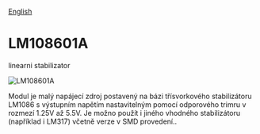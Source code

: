 
[English](./README.md)
<!--- module --->
# LM108601A
<!--- Emodule --->

<!--- subtitle ---> linearni stabilizator<!--- Esubtitle --->

![LM108601A](/doc/img/LM108601A_QRcode.png)

<!--- description ---> Modul je malý napájecí zdroj postavený na bázi třísvorkového stabilizátoru LM1086 s výstupním napětím nastavitelným pomocí odporového trimru v rozmezí 1.25V až 5.5V. Je možno použít i jiného vhodného stabilizátoru (například i LM317) včetně verze v SMD provedení..<!--- Edescription --->
            